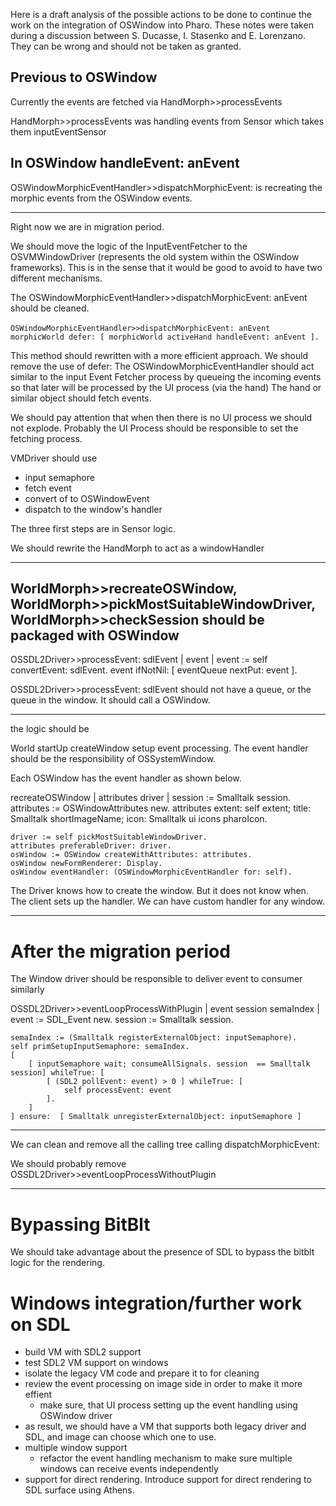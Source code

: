 Here is a draft analysis of the possible actions to be done to continue the work on the integration of OSWindow into Pharo. These notes were taken during a discussion between S. Ducasse, I. Stasenko and E. Lorenzano. They can be wrong and should not be taken as granted. 

Previous to OSWindow
--------------------------------------------------------
Currently the events are fetched via HandMorph>>processEvents

HandMorph>>processEvents was handling events
	from Sensor which takes them inputEventSensor


In OSWindow handleEvent: anEvent
-------------------------------------------------------------------


OSWindowMorphicEventHandler>>dispatchMorphicEvent: is recreating the morphic events from the OSWindow events.

--------------------------
Right now we are in migration period.

We should move the logic of the InputEventFetcher to the OSVMWindowDriver (represents the old system
within the OSWindow frameworks). This is in the sense that it would be good to avoid to have two different mechanisms. 

The OSWindowMorphicEventHandler>>dispatchMorphicEvent: anEvent 	should be cleaned.


``OSWindowMorphicEventHandler>>dispatchMorphicEvent: anEvent ``
``	morphicWorld defer: [ morphicWorld activeHand handleEvent: anEvent ]. ``

This method should rewritten with a more efficient approach. We should remove the use of defer:
The OSWindowMorphicEventHandler should act similar to the input Event Fetcher process
by queueing the incoming events so that later will be processed by the UI process (via the hand)
The hand or similar object should fetch events. 

We should pay attention that when then there is no UI process we should not explode. 
Probably the UI Process should be responsible to set the fetching process.


VMDriver should use
* input semaphore
* fetch event
* convert of to OSWindowEvent	
* dispatch to the window's handler

The three first steps are in Sensor logic.

We should rewrite the HandMorph to act as a windowHandler


------------------------------
WorldMorph>>recreateOSWindow, WorldMorph>>pickMostSuitableWindowDriver, WorldMorph>>checkSession
should be packaged with OSWindow
----------------------------------------------------------------------------------------------

OSSDL2Driver>>processEvent: sdlEvent
	| event |
	event := self convertEvent: sdlEvent.
	event ifNotNil: [ eventQueue nextPut: event ].

OSSDL2Driver>>processEvent: sdlEvent should not have a queue, or the queue in the window.
It should call a OSWindow.


-----------------------------------------------------------------------------------------------
the logic should be

World
	startUp
		createWindow
			setup event processing. The event handler should be the responsibility of OSSystemWindow.

Each OSWindow has the event handler as shown below.
		
recreateOSWindow
	| attributes driver |
	session := Smalltalk session.
	attributes := OSWindowAttributes new.
	attributes extent: self extent;
		title: Smalltalk shortImageName;
		icon: Smalltalk ui icons pharoIcon.
		
	driver := self pickMostSuitableWindowDriver.
	attributes preferableDriver: driver.
	osWindow := OSWindow createWithAttributes: attributes.
	osWindow newFormRenderer: Display.
	osWindow eventHandler: (OSWindowMorphicEventHandler for: self).		


The Driver knows how to create the window. But it does not know when. 
The client sets up the handler. We can have custom handler for any window.

------------------------------------------------------------------------------------------------
# After the migration period

The Window driver should be responsible to deliver event to consumer similarly 

OSSDL2Driver>>eventLoopProcessWithPlugin
	| event session semaIndex |
	event := SDL_Event new.
	session := Smalltalk session.
	
	semaIndex := (Smalltalk registerExternalObject: inputSemaphore).
	self primSetupInputSemaphore: semaIndex.
	[
		[ inputSemaphore wait; consumeAllSignals. session  == Smalltalk session] whileTrue: [
			[ (SDL2 pollEvent: event) > 0 ] whileTrue: [
				self processEvent: event
			].
		]
	] ensure:  [ Smalltalk unregisterExternalObject: inputSemaphore ]


------------------------------------------------------------------------------------------------
We can clean and remove all the calling tree calling dispatchMorphicEvent: 

We should probably remove OSSDL2Driver>>eventLoopProcessWithoutPlugin

--------------------------------------------------------------------------------------------------
# Bypassing BitBlt

We should take advantage about the presence of SDL to bypass the bitblt logic for the rendering.

# Windows integration/further work on SDL

- build VM with SDL2 support
- test SDL2 VM support on windows
- isolate the legacy VM code and prepare it to for cleaning
- review the event processing on image side in order to make it more effient
   - make sure, that UI process setting up the event handling using OSWindow driver
- as result, we should have a VM that supports both legacy driver and SDL, and image can choose which one to use.
- multiple window support
   - refactor the event handling mechanism to make sure multiple windows can receive events independently
- support for direct rendering. Introduce support for direct rendering to SDL surface using Athens.
